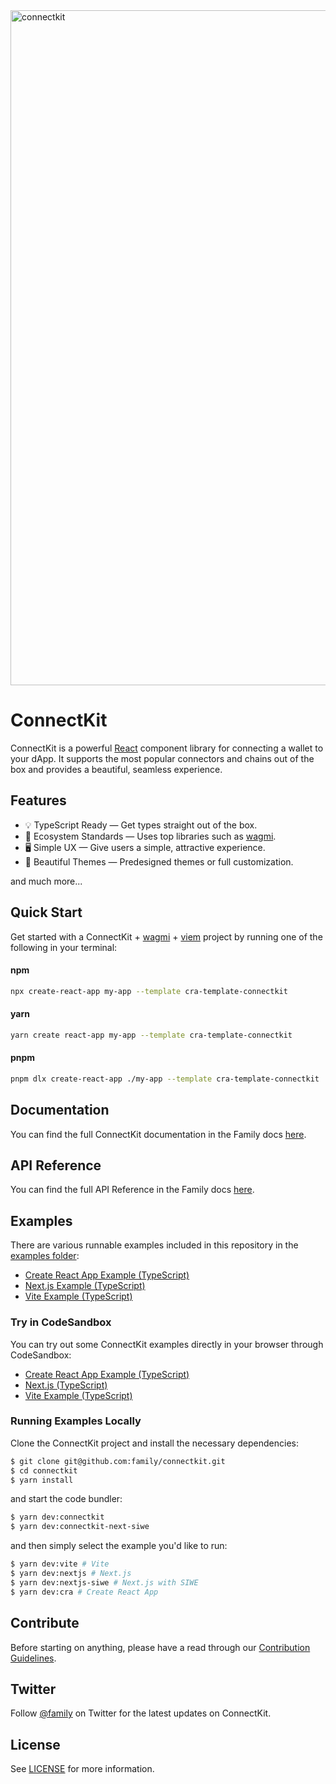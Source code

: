 <a href="https://docs.family.co/connectkit">
  <img width="1080" alt="connectkit" src="https://github.com/family/connectkit/assets/1930210/87c2e868-3228-44b8-82c3-a38adf6d1bbf">
</a>



# ConnectKit

ConnectKit is a powerful [React](https://reactjs.org/) component library for connecting a wallet to your dApp. It supports the most popular connectors and chains out of the box and provides a beautiful, seamless experience.

## Features

- 💡 TypeScript Ready — Get types straight out of the box.
- 🌱 Ecosystem Standards — Uses top libraries such as [wagmi](https://github.com/wagmi-dev/wagmi).
- 🖥️ Simple UX — Give users a simple, attractive experience.
- 🎨 Beautiful Themes — Predesigned themes or full customization.

and much more...

## Quick Start

Get started with a ConnectKit + [wagmi](https://wagmi.sh/) + [viem](https://viem.sh) project by running one of the following in your terminal:

#### npm

```sh
npx create-react-app my-app --template cra-template-connectkit
```

#### yarn

```sh
yarn create react-app my-app --template cra-template-connectkit
```

#### pnpm

```sh
pnpm dlx create-react-app ./my-app --template cra-template-connectkit
```

## Documentation

You can find the full ConnectKit documentation in the Family docs [here](https://docs.family.co/connectkit).

## API Reference

You can find the full API Reference in the Family docs [here](https://docs.family.co/connectkit/api-reference).

## Examples

There are various runnable examples included in this repository in the [examples folder](https://github.com/family/connectkit/tree/main/examples):

- [Create React App Example (TypeScript)](https://github.com/family/connectkit/tree/main/examples/cra)
- [Next.js Example (TypeScript)](https://github.com/family/connectkit/tree/main/examples/nextjs)
- [Vite Example (TypeScript)](https://github.com/family/connectkit/tree/main/examples/vite)

### Try in CodeSandbox

You can try out some ConnectKit examples directly in your browser through CodeSandbox:

- [Create React App Example (TypeScript)](https://codesandbox.io/s/5rhqm0?file=/README.md)
- [Next.js (TypeScript)](https://codesandbox.io/s/qnvyqe?file=/README.md)
- [Vite Example (TypeScript)](https://codesandbox.io/s/4jtssh?file=/README.md)

### Running Examples Locally

Clone the ConnectKit project and install the necessary dependencies:

```sh
$ git clone git@github.com:family/connectkit.git
$ cd connectkit
$ yarn install
```

and start the code bundler:

```sh
$ yarn dev:connectkit
$ yarn dev:connectkit-next-siwe
```

and then simply select the example you'd like to run:

```sh
$ yarn dev:vite # Vite
$ yarn dev:nextjs # Next.js
$ yarn dev:nextjs-siwe # Next.js with SIWE
$ yarn dev:cra # Create React App
```

## Contribute

Before starting on anything, please have a read through our [Contribution Guidelines](https://github.com/family/connectkit/blob/main/CONTRIBUTING.md).

## Twitter

Follow [@family](https://twitter.com/family) on Twitter for the latest updates on ConnectKit.

## License

See [LICENSE](https://github.com/family/connectkit/blob/main/LICENSE) for more information.

